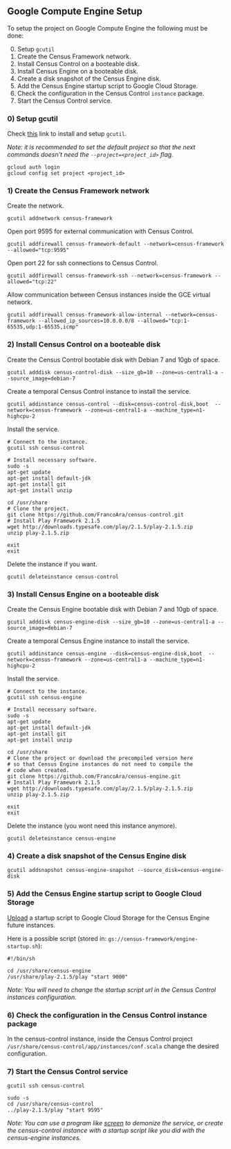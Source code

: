 Google Compute Engine Setup
---------------------------

To setup the project on Google Compute Engine the following must be done:

0) Setup `gcutil`
1) Create the Census Framework network.
2) Install Census Control on a booteable disk.
3) Install Census Engine on a booteable disk.
4) Create a disk snapshot of the Census Engine disk.
5) Add the Census Engine startup script to Google Cloud Storage.
6) Check the configuration in the Census Control `instance` package.
7) Start the Census Control service.

### 0) Setup gcutil

Check [this](https://developers.google.com/compute/docs/gcutil/) link to install and setup `gcutil`.

_Note: it is recommended to set the default project so that the next commands doesn't need the `--project=<project_id>` flag._

```
gcloud auth login
gcloud config set project <project_id>
```

### 1) Create the Census Framework network

Create the network.
```
gcutil addnetwork census-framework
```
Open port 9595 for external communication with Census Control.
```
gcutil addfirewall census-framework-default --network=census-framework --allowed="tcp:9595"
```
Open port 22 for ssh connections to Census Control.
```
gcutil addfirewall census-framework-ssh --network=census-framework --allowed="tcp:22"
```
Allow communication between Census instances inside the GCE virtual network.
```
gcutil addfirewall census-framework-allow-internal --network=census-framework --allowed_ip_sources=10.0.0.0/8 --allowed="tcp:1-65535,udp:1-65535,icmp"
```

### 2) Install Census Control on a booteable disk

Create the Census Control bootable disk with Debian 7 and 10gb of space. 
```
gcutil adddisk census-control-disk --size_gb=10 --zone=us-central1-a --source_image=debian-7
```
Create a temporal Census Control instance to install the service.
```
gcutil addinstance census-control --disk=census-control-disk,boot  --network=census-framework --zone=us-central1-a --machine_type=n1-highcpu-2
```
Install the service.
```
# Connect to the instance.
gcutil ssh census-control

# Install necessary software.
sudo -s
apt-get update
apt-get install default-jdk
apt-get install git 
apt-get install unzip

cd /usr/share
# Clone the project.
git clone https://github.com/FrancoAra/census-control.git
# Install Play Framework 2.1.5
wget http://downloads.typesafe.com/play/2.1.5/play-2.1.5.zip
unzip play-2.1.5.zip

exit
exit
```
Delete the instance if you want.
```
gcutil deleteinstance census-control
```

### 3) Install Census Engine on a booteable disk

Create the Census Engine bootable disk with Debian 7 and 10gb of space. 
```
gcutil adddisk census-engine-disk --size_gb=10 --zone=us-central1-a --source_image=debian-7
```
Create a temporal Census Engine instance to install the service.
```
gcutil addinstance census-engine --disk=census-engine-disk,boot  --network=census-framework --zone=us-central1-a --machine_type=n1-highcpu-2
```
Install the service.
```
# Connect to the instance.
gcutil ssh census-engine

# Install necessary software.
sudo -s
apt-get update
apt-get install default-jdk
apt-get install git 
apt-get install unzip

cd /usr/share
# Clone the project or download the precompiled version here 
# so that Census Engine instances do not need to compile the 
# code when created.
git clone https://github.com/FrancoAra/census-engine.git
# Install Play Framework 2.1.5
wget http://downloads.typesafe.com/play/2.1.5/play-2.1.5.zip
unzip play-2.1.5.zip

exit
exit
```
Delete the instance (you wont need this instance anymore).
```
gcutil deleteinstance census-engine
```

### 4) Create a disk snapshot of the Census Engine disk

```
gcutil addsnapshot census-engine-snapshot --source_disk=census-engine-disk
```

### 5) Add the Census Engine startup script to Google Cloud Storage

[Upload](https://developers.google.com/storage/docs/json_api/v1/how-tos/upload) a startup script to Google Cloud Storage for the Census Engine future instances.

Here is a possible script (stored in: `gs://census-framework/engine-startup.sh`):
```
#!/bin/sh

cd /usr/share/census-engine
/usr/share/play-2.1.5/play "start 9000"
```

_Note: You will need to change the startup script url in the Census Control instances configuration._

### 6) Check the configuration in the Census Control instance package

In the census-control instance, inside the Census Control project `/usr/share/census-control/app/instances/conf.scala` change the desired configuration.

### 7) Start the Census Control service

```
gcutil ssh census-control

sudo -s
cd /usr/share/census-control
../play-2.1.5/play "start 9595"
```

_Note: You can use a program like [screen](http://www.gnu.org/software/screen/) to demonize the service, or create the census-control instance with a startup script like you did with the census-engine instances._